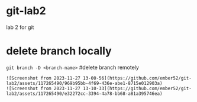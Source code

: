 # git-lab2
lab 2 for git
# delete branch locally
```git branch -D <branch-name>```
#delete branch remotely
```git push origin --delete<branch-name>
![Screenshot from 2023-11-27 13-00-56](https://github.com/ember52/git-lab2/assets/117265490/969b95bb-4f69-436e-abe1-8715e012903a)
![Screenshot from 2023-11-27 13-10-33](https://github.com/ember52/git-lab2/assets/117265490/e32272cc-3394-4a78-bb68-a81a395746ea)
